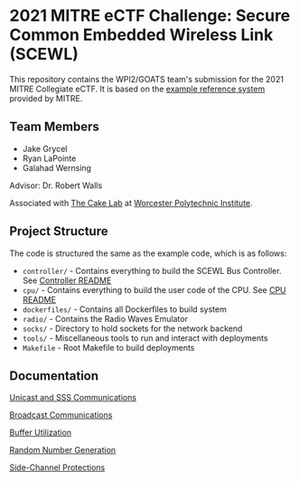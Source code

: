 # 2021 MITRE eCTF Challenge: Secure Common Embedded Wireless Link (SCEWL)

This repository contains the WPI2/GOATS team's submission for the 2021 MITRE Collegiate eCTF. It is based on the [example reference system](https://github.com/mitre-cyber-academy/2021-ectf-insecure-example) provided by MITRE.

## Team Members

* Jake Grycel
* Ryan LaPointe
* Galahad Wernsing

Advisor: Dr. Robert Walls

Associated with [The Cake Lab](https://cake.wpi.edu/) at [Worcester Polytechnic Institute](https://www.wpi.edu/).

## Project Structure
The code is structured the same as the example code, which is as follows:

* `controller/` - Contains everything to build the SCEWL Bus Controller. See [Controller README](controller/README.md)
* `cpu/` - Contains everything to build the user code of the CPU. See [CPU README](cpu/README.md)
* `dockerfiles/` - Contains all Dockerfiles to build system
* `radio/` - Contains the Radio Waves Emulator
* `socks/` - Directory to hold sockets for the network backend
* `tools/` - Miscellaneous tools to run and interact with deployments
* `Makefile` - Root Makefile to build deployments

## Documentation

[Unicast and SSS Communications](docs/dtls.md)

[Broadcast Communications](docs/scum.md)

[Buffer Utilization](docs/buffers.md)

[Random Number Generation](docs/rng.md)

[Side-Channel Protections](docs/sca.md)
